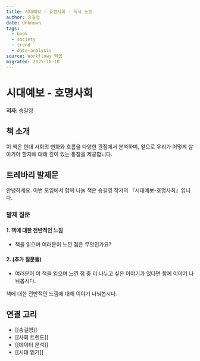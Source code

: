 ```yaml
---
title: 시대예보 - 호명사회 - 독서 노트
author: 송길영
date: Unknown
tags:
  - book
  - society
  - trend
  - data-analysis
source: Workflowy 백업
migrated: 2025-10-10
---
```


# 시대예보 - 호명사회

**저자**: 송길영

## 책 소개

이 책은 현대 사회의 변화와 흐름을 다양한 관점에서 분석하며, 앞으로 우리가 어떻게 살아가야 할지에 대해 깊이 있는 통찰을 제공합니다.

## 트레바리 발제문

안녕하세요. 이번 모임에서 함께 나눌 책은 송길영 작가의 『시대예보-호명사회』입니다.

### 발제 질문

#### 1. 책에 대한 전반적인 느낌
- 책을 읽으며 여러분이 느낀 점은 무엇인가요?

#### 2. (추가 질문들)
- 여러분이 이 책을 읽으며 느낀 점 중 더 나누고 싶은 이야기가 있다면 함께 이야기 나눠봅시다.

책에 대한 전반적인 느낌에 대해 이야기 나눠봅시다.

## 연결 고리
- [[송길영]]
- [[사회 트렌드]]
- [[데이터 분석]]
- [[시대 읽기]]
